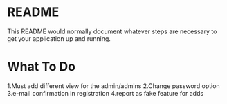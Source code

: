 # README #

This README would normally document whatever steps are necessary to get your application up and running.

# What To Do #

1.Must add different view for the admin/admins
2.Change password option
3.e-mail confirmation in registration
4.report as fake feature for adds